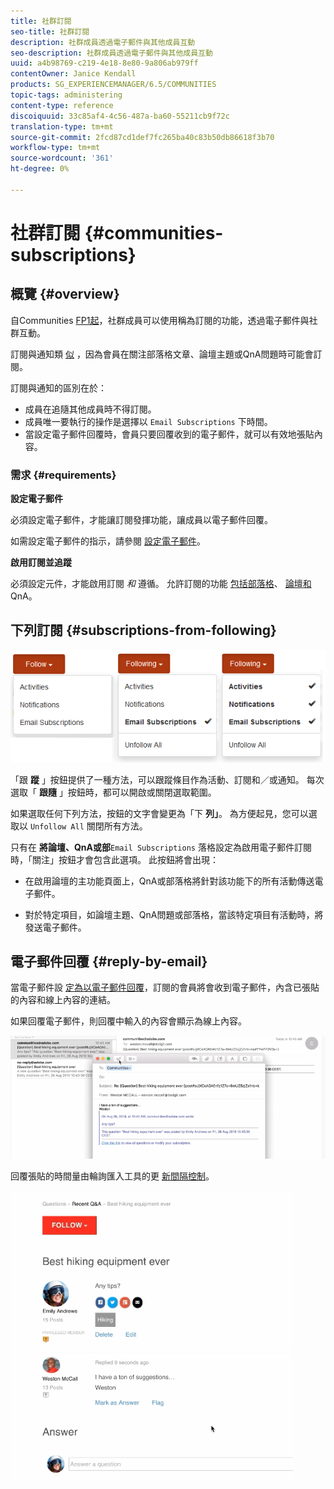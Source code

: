 ```yaml
---
title: 社群訂閱
seo-title: 社群訂閱
description: 社群成員透過電子郵件與其他成員互動
seo-description: 社群成員透過電子郵件與其他成員互動
uuid: a4b98769-c219-4e18-8e80-9a806ab979ff
contentOwner: Janice Kendall
products: SG_EXPERIENCEMANAGER/6.5/COMMUNITIES
topic-tags: administering
content-type: reference
discoiquuid: 33c85af4-4c56-487a-ba60-55211cb9f72c
translation-type: tm+mt
source-git-commit: 2fcd87cd1def7fc265ba40c83b50db86618f3b70
workflow-type: tm+mt
source-wordcount: '361'
ht-degree: 0%

---
```



# 社群訂閱 {#communities-subscriptions}

## 概覽 {#overview}

自Communities [FP1起](deploy-communities.md#latestfeaturepack)，社群成員可以使用稱為訂閱的功能，透過電子郵件與社群互動。

訂閱與通知類 [似](notifications.md) ，因為會員在關注部落格文章、論壇主題或QnA問題時可能會訂閱。

訂閱與通知的區別在於：

* 成員在追隨其他成員時不得訂閱。
* 成員唯一要執行的操作是選擇以 `Email Subscriptions` 下時間。
* 當設定電子郵件回覆時，會員只要回覆收到的電子郵件，就可以有效地張貼內容。

### 需求 {#requirements}

**設定電子郵件**

必須設定電子郵件，才能讓訂閱發揮功能，讓成員以電子郵件回覆。

如需設定電子郵件的指示，請參閱 [設定電子郵件](email.md)。

**啟用訂閱並追蹤**

必須設定元件，才能啟用訂閱 *和* 遵循。 允許訂閱的功能 [包括部落格](blog-feature.md)、 [論壇](forum.md)[和](working-with-qna.md)QnA。

## 下列訂閱 {#subscriptions-from-following}

![訂閱追蹤](assets/subscription-following.png)

「跟 **蹤** 」按鈕提供了一種方法，可以跟蹤條目作為活動、訂閱和／或通知。 每次選取「 **跟隨** 」按鈕時，都可以開啟或關閉選取範圍。

如果選取任何下列方法，按鈕的文字會變更為「下 **列」**。 為方便起見，您可以選取以 `Unfollow All` 關閉所有方法。

只有在 **將論壇、QnA或部**`Email Subscriptions` 落格設定為啟用電子郵件訂閱時，「關注」按鈕才會包含此選項。 此按鈕將會出現：

* 在啟用論壇的主功能頁面上，QnA或部落格將針對該功能下的所有活動傳送電子郵件。

* 對於特定項目，如論壇主題、QnA問題或部落格，當該特定項目有活動時，將發送電子郵件。

## 電子郵件回覆 {#reply-by-email}

當電子郵件設 [定為以電子郵件回覆](email.md#configure-polling-importer)，訂閱的會員將會收到電子郵件，內含已張貼的內容和線上內容的連結。

如果回覆電子郵件，則回覆中輸入的內容會顯示為線上內容。

![電子郵件回覆](assets/email-reply.png)

回覆張貼的時間量由輪詢匯入工具的更 [新間隔控制](email.md#configure-polling-importer)。

![QA](assets/qa.png)

